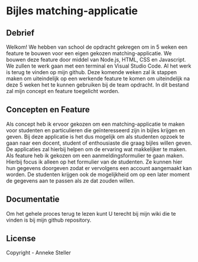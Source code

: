 # Bijles matching-applicatie 


## Debrief
Welkom! We hebben van school de opdracht gekregen om in 5 weken een feature te bouwen voor een eigen gekozen matching-applicatie. We bouwen deze feature door middel van Node.js, HTML, CSS en Javascript. We zullen te werk gaan met een terminal en Visual Studio Code. Al het werk is terug te vinden op mijn github.
Deze komende weken zal ik stappen maken om uiteindelijk op een werkende feature te komen om uiteindelijk na deze 5 weken het te kunnen gebruiken bij de team opdracht. In dit bestand zal mijn concept en feature toegelicht worden. 

## Concepten en Feature 

Als concept heb ik ervoor gekozen om een matching-applicatie te maken voor studenten en particulieren die geïnteresseerd zijn in bijles krijgen en geven. Bij deze applicatie is het dus mogelijk om als studenten opzoek te gaan naar een docent, student of enthousiaste die graag bijles willen geven. De applicaties zal hierbij helpen om de ervaring wat makkelijker te maken. Als feature heb ik gekozen om een aanmeldingsformulier te gaan maken. Hierbij focus ik alleen op het formulier van de studenten. Ze kunnen hier hun gegevens doorgeven zodat er vervolgens een account aangemaakt kan worden. De studenten krijgen ook de mogelijkheid om op een later moment de gegevens aan te passen als ze dat zouden willen. 


## Documentatie 
Om het gehele proces terug te lezen kunt U terecht bij mijn wiki die te vinden is bij mijn github repository. 


## License 

Copyright - Anneke Steller